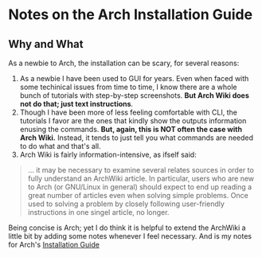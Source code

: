 # Notes on the Arch Installation Guide
## Why and What
As a newbie to Arch, the installation can be scary, for several reasons:

1. As a newbie I have been used to GUI for years. Even when faced with some techinical issues from time to time, I know there are a whole bunch of tutorials with step-by-step screenshots. **But Arch Wiki does not do that; just text instructions**.
2. Though I have been more of less feeling comfortable with CLI, the tutorials I favor are the ones that kindly show the outputs information enusing the commands. **But, again, this is NOT often the case with Arch Wiki.** Instead, it tends to just tell you what commands are needed to do what and that's all.
3. Arch Wiki is fairly information-intensive, as ifself said:
> ... it may be necessary to examine several relates sources in order to fully understand an ArchWiki article. In particular, users who are new to Arch (or GNU/Linux in general) should expect to end up reading a great number of articles even when solving simple problems.
Once used to solving a problem by closely following user-friendly instructions in one singel article, no longer.

Being concise is Arch; yet I do think it is helpful to extend the ArchWiki a little bit by adding some notes whenever I feel necessary. And is my notes for Arch's [Installation Guide](wiki.archlinux.org/index.php/Installation_guide) 
